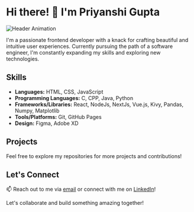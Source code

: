 # Hi there! 👋 I'm Priyanshi Gupta

![Header Animation](header_animation.gif)

I'm a passionate frontend developer with a knack for crafting beautiful and intuitive user experiences. Currently pursuing the path of a software engineer, I'm constantly expanding my skills and exploring new technologies.

## Skills

- **Languages:** HTML, CSS, JavaScript
- **Programming Languages:** C, CPP, Java, Python
- **Frameworks/Libraries:** React, NodeJs, NextJs, Vue.js, Kivy, Pandas, Numpy, Matplotlib
- **Tools/Platforms:** Git, GitHub Pages
- **Design:** Figma, Adobe XD

## Projects

Feel free to explore my repositories for more projects and contributions!

## Let's Connect

📫 Reach out to me via [email](s.priyanshi14.67@gmail.com) or connect with me on [LinkedIn](https://www.linkedin.com/in/priyanshi-gupta1430/)!

Let's collaborate and build something amazing together!

